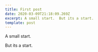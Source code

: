 ```yaml
---
title: First post
date: 2020-03-09T21:18:09.269Z
excerpt: A small start.  But its a start.
template: post
---
```

A small start.

But its a start.